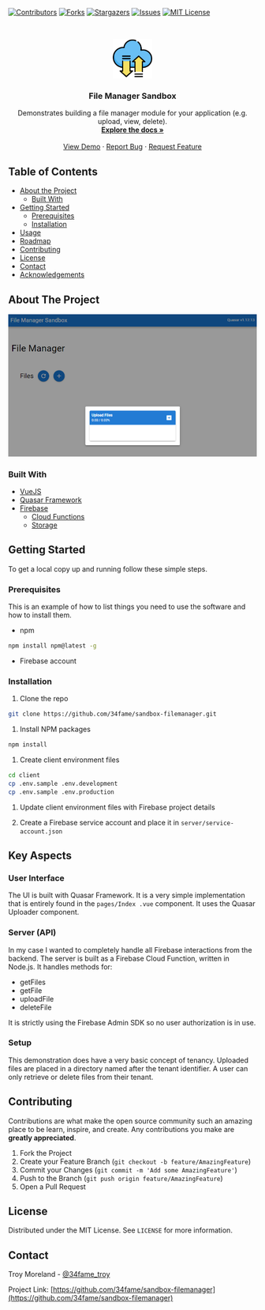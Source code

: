 <!-- PROJECT SHIELDS -->
[![Contributors][contributors-shield]][contributors-url]
[![Forks][forks-shield]][forks-url]
[![Stargazers][stars-shield]][stars-url]
[![Issues][issues-shield]][issues-url]
[![MIT License][license-shield]][license-url]



<!-- PROJECT LOGO -->
<br />
<p align="center">
  <a href="https://github.com/34fame/sandbox-filemanager">
    <img src="logo.svg" alt="Logo" width="80" height="80">
  </a>

  <h3 align="center">File Manager Sandbox</h3>

  <p align="center">
    Demonstrates building a file manager module for your application (e.g. upload, view, delete).
    <br />
    <a href="https://github.com/34fame/sandbox-filemanager"><strong>Explore the docs »</strong></a>
    <br />
    <br />
    <a href="https://github.com/34fame/sandbox-filemanager">View Demo</a>
    ·
    <a href="https://github.com/34fame/sandbox-filemanager/issues">Report Bug</a>
    ·
    <a href="https://github.com/34fame/sandbox-filemanager/issues">Request Feature</a>
  </p>
</p>



<!-- TABLE OF CONTENTS -->
## Table of Contents

* [About the Project](#about-the-project)
  * [Built With](#built-with)
* [Getting Started](#getting-started)
  * [Prerequisites](#prerequisites)
  * [Installation](#installation)
* [Usage](#usage)
* [Roadmap](#roadmap)
* [Contributing](#contributing)
* [License](#license)
* [Contact](#contact)
* [Acknowledgements](#acknowledgements)



<!-- ABOUT THE PROJECT -->
## About The Project

[![File Manager Screen Shot][product-screenshot]](https://example.com)


### Built With

* [VueJS](https://vuejs.org)
* [Quasar Framework](https://quasar.dev)
* [Firebase](https://firebase.google.com)
   * [Cloud Functions](https://firebase.google.com/docs/functions)
   * [Storage](https://firebase.google.com/docs/storage)



<!-- GETTING STARTED -->
## Getting Started

To get a local copy up and running follow these simple steps.

### Prerequisites

This is an example of how to list things you need to use the software and how to install them.
* npm
```sh
npm install npm@latest -g
```

* Firebase account

### Installation
 
1. Clone the repo
```sh
git clone https://github.com/34fame/sandbox-filemanager.git
```

1. Install NPM packages
```sh
npm install
```

1. Create client environment files
```sh
cd client
cp .env.sample .env.development
cp .env.sample .env.production
```

1. Update client environment files with Firebase project details

1. Create a Firebase service account and place it in `server/service-account.json`

<!-- Key Aspects -->
## Key Aspects

### User Interface

The UI is built with Quasar Framework.  It is a very simple implementation that is entirely found in the `pages/Index
.vue` component.  It uses the Quasar Uploader component.

### Server (API)

In my case I wanted to completely handle all Firebase interactions from the backend.  The server is built as a
 Firebase Cloud Function, written in Node.js.  It handles methods for:

- getFiles
- getFile
- uploadFile
- deleteFile

It is strictly using the Firebase Admin SDK so no user authorization is in use.

### Setup

This demonstration does have a very basic concept of tenancy.  Uploaded files are placed in a directory named after
 the tenant identifier.  A user can only retrieve or delete files from their tenant.



<!-- CONTRIBUTING -->
## Contributing

Contributions are what make the open source community such an amazing place to be learn, inspire, and create. Any contributions you make are **greatly appreciated**.

1. Fork the Project
2. Create your Feature Branch (`git checkout -b feature/AmazingFeature`)
3. Commit your Changes (`git commit -m 'Add some AmazingFeature'`)
4. Push to the Branch (`git push origin feature/AmazingFeature`)
5. Open a Pull Request



<!-- LICENSE -->
## License

Distributed under the MIT License. See `LICENSE` for more information.



<!-- CONTACT -->
## Contact

Troy Moreland - [@34fame_troy](https://twitter.com/#34fame_troy)

Project Link: [https://github.com/34fame/sandbox-filemanager](https://github.com/34fame/sandbox-filemanager)




<!-- MARKDOWN LINKS & IMAGES -->
<!-- https://www.markdownguide.org/basic-syntax/#reference-style-links -->
[contributors-shield]: https://img.shields.io/github/contributors/34fame/sandbox-filemanager.svg?style=flat-square
[contributors-url]: https://github.com/34fame/sandbox-filemanager/graphs/contributors
[forks-shield]: https://img.shields.io/github/forks/34fame/sandbox-filemanager.svg?style=flat-square
[forks-url]: https://github.com/34fame/sandbox-filemanager/network/members
[stars-shield]: https://img.shields.io/github/stars/34fame/sandbox-filemanager.svg?style=flat-square
[stars-url]: https://github.com/34fame/sandbox-filemanager/stargazers
[issues-shield]: https://img.shields.io/github/issues/34fame/sandbox-filemanager.svg?style=flat-square
[issues-url]: https://github.com/34fame/sandbox-filemanager/issues
[license-shield]: https://img.shields.io/github/license/34fame/sandbox-filemanager.svg?style=flat-square
[license-url]: https://github.com/34fame/sandbox-filemanager/blob/master/LICENSE.txt
[product-screenshot]: screenshot.png
